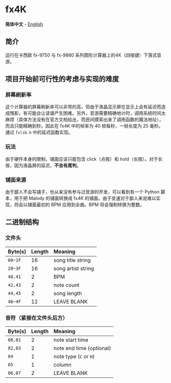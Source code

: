 # fx4K

**简体中文** - [English](README_en.md)

## 简介

运行在卡西欧 fx-9750 与 fx-9860 系列图形计算器上的4K（四按键）下落式音游。

## 项目开始前可行性的考虑与实现的难度

### 屏幕刷新率

这个计算器的屏幕刷新率可以非常的高，但由于液晶显示屏在显示上会有延迟而造成残影，有可能会让读谱产生困难。另外，音游需要精确地计时，调用系统时间太麻烦（具体方法没有在官方文档给出，而民间摸索出来了调用函数的魔法地址），而且只能精确到秒。因此在 fx4K 中的帧率为 40 帧每秒，一帧长度为 25 毫秒。通过 `fxlib.h` 中的延迟函数实现。

### 玩法

由于硬件本身的限制，铺面应该只能包含 click（点按）和 hold（长按）。对于长按，因为液晶屏的延迟，**不会有尾判**。

### 铺面来源

由于鄙人不会写铺子，也从来没有参与过音游的开发，可以看到有一个 Python 脚本，用于把 Malody 的铺面转换成 fx4K 的铺面。由于变速对于鄙人来说难以实现，将会以铺面最初的 BPM 应用到全曲。BPM 将会强制转换为整数。

## 二进制结构

### 文件头

| Byte\(s\) | Length | Meaning            |
| :-------- | :----- | :----------------- |
| `00~1F`   | 16     | song title string  |
| `20~3F`   | 16     | song artist string |
| `40,41`   | 2      | BPM                |
| `42,43`   | 2      | note count         |
| `44,45`   | 2      | song length        |
| `46~4F`   | 12     | LEAVE BLANK        |

### 音符（紧接在文件头后方）

| Byte\(s\) | Length | Meaning                    |
| :-------- | :----- | :------------------------- |
| `00,01`   | 2      | note start time            |
| `02,03`   | 2      | note end time \(optional\) |
| `04`      | 1      | note type (`C` or `H`)     |
| `05`      | 1      | column                     |
| `06,07`   | 2      | LEAVE BLANK                |
